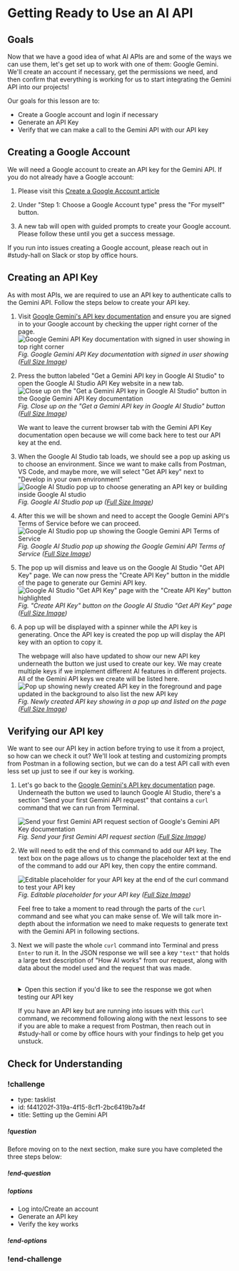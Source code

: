 # Getting Ready to Use an AI API

## Goals
Now that we have a good idea of what AI APIs are and some of the ways we can use them, let's get set up to work with one of them: Google Gemini. We'll create an account if necessary, get the permissions we need, and then confirm that everything is working for us to start integrating the Gemini API into our projects!

Our goals for this lesson are to:
- Create a Google account and login if necessary
- Generate an API Key
- Verify that we can make a call to the Gemini API with our API key

## Creating a Google Account

We will need a Google account to create an API key for the Gemini API. If you do not already have a Google account:

1. Please visit this [Create a Google Account article](https://support.google.com/accounts/answer/27441)

2. Under "Step 1: Choose a Google Account type" press the "For myself" button.

3. A new tab will open with guided prompts to create your Google account. Please follow these until you get a success message. 
 
If you run into issues creating a Google account, please reach out in #study-hall on Slack or stop by office hours.

## Creating an API Key

As with most APIs, we are required to use an API key to authenticate calls to the Gemini API. Follow the steps below to create your API key.

1. Visit [Google Gemini's API key documentation](https://ai.google.dev/gemini-api/docs/api-key) and ensure you are signed in to your Google account by checking the upper right corner of the page. 
   ![Google Gemini API Key documentation with signed in user showing in top right corner](assets/setting-up-ai-api/api_key_docs_check_signed_in.png) 
   *Fig. Google Gemini API Key documentation with signed in user showing ([Full Size Image](assets/setting-up-ai-api/api_key_docs_check_signed_in.png))*  

2. Press the button labeled "Get a Gemini API key in Google AI Studio" to open the Google AI Studio API Key website in a new tab. 
   ![Close up on the "Get a Gemini API key in Google AI Studio" button in the Google Gemini API Key documentation](assets/setting-up-ai-api/get_api_key_docs.png) 
   *Fig. Close up on the "Get a Gemini API key in Google AI Studio" button ([Full Size Image](assets/setting-up-ai-api/get_api_key_docs.png))* 

   We want to leave the current browser tab with the Gemini API Key documentation open because we will come back here to test our API key at the end. 

3. When the Google AI Studio tab loads, we should see a pop up asking us to choose an environment. Since we want to make calls from Postman, VS Code, and maybe more, we will select "Get API key" next to "Develop in your own environment"   
   ![Google AI Studio pop up to choose generating an API key or building inside Google AI studio](assets/setting-up-ai-api/api_key_choose_environment.png) 
   *Fig. Google AI Studio pop up ([Full Size Image](assets/setting-up-ai-api/api_key_choose_environment.png))* 

4. After this we will be shown and need to accept the Google Gemini API's Terms of Service before we can proceed.
   ![Google AI Studio pop up showing the Google Gemini API Terms of Service](assets/setting-up-ai-api/api_key_legal_notice.png) 
   *Fig. Google AI Studio pop up showing the Google Gemini API Terms of Service ([Full Size Image](assets/setting-up-ai-api/api_key_legal_notice.png))* 

5. The pop up will dismiss and leave us on the Google AI Studio "Get API Key" page. We can now press the "Create API Key" button in the middle of the page to generate our Gemini API key. 
   ![Google AI Studio "Get API Key" page with the "Create API Key" button highlighted](assets/setting-up-ai-api/create_api_key_button.png) 
   *Fig. "Create API Key" button on the Google AI Studio "Get API Key" page ([Full Size Image](assets/setting-up-ai-api/create_api_key_button.png))* 

6. A pop up will be displayed with a spinner while the API key is generating. Once the API key is created the pop up will display the API key with an option to copy it. 

   The webpage will also have updated to show our new API key underneath the button we just used to create our key. We may create multiple keys if we implement different AI features in different projects. All of the Gemini API keys we create will be listed here.
   ![Pop up showing newly created API key in the foreground and page updated in the background to also list the new API key](assets/setting-up-ai-api/api_key_created.png) 
   *Fig. Newly created API key showing in a pop up and listed on the page ([Full Size Image](assets/setting-up-ai-api/api_key_created.png))* 

## Verifying our API key

We want to see our API key in action before trying to use it from a project, so how can we check it out? We'll look at testing and customizing prompts from Postman in a following section, but we can do a test API call with even less set up just to see if our key is working.

1. Let's go back to the [Google Gemini's API key documentation](https://ai.google.dev/gemini-api/docs/api-key) page. Underneath the button we used to launch Google AI Studio, there's a section "Send your first Gemini API request" that contains a `curl` command that we can run from Terminal. 

   ![Send your first Gemini API request section of Google's Gemini API Key documentation](assets/setting-up-ai-api/send_first_request_docs.png) 
   *Fig. Send your first Gemini API request section ([Full Size Image](assets/setting-up-ai-api/send_first_request_docs.png))*

2. We will need to edit the end of this command to add our API key. The text box on the page allows us to change the placeholder text at the end of the command to add our API key, then copy the entire command. 

   ![Editable placeholder for your API key at the end of the `curl` command to test your API key](assets/setting-up-ai-api/editable_api_key_placeholder.png) 
   *Fig. Editable placeholder for your API key ([Full Size Image](assets/setting-up-ai-api/editable_api_key_placeholder.png))*

   Feel free to take a moment to read through the parts of the `curl` command and see what you can make sense of. We will talk more in-depth about the information we need to make requests to generate text with the Gemini API in following sections.

3. Next we will paste the whole `curl` command into Terminal and press `Enter` to run it. In the JSON response we will see a key `"text"` that holds a large text description of "How AI works" from our request, along with data about the model used and the request that was made.

   <br>
   <details>
      <summary>Open this section if you'd like to see the response we got when testing our API key</summary> 

   ```
   {
     "candidates": [
       {
         "content": {
           "parts": [
             {
               "text": "AI, or Artificial Intelligence, doesn't work in a single, unified way.  Instead, it's a broad field encompassing many different approaches, all aiming to create systems that can perform tasks that typically require human intelligence. These tasks include things like learning, problem-solving, decision-making, speech recognition, and visual perception.\n\nHere's a breakdown of some key approaches:\n\n**1. Machine Learning (ML):** This is arguably the most dominant approach to AI today.  Instead of being explicitly programmed with rules, ML algorithms learn from data.  They identify patterns, relationships, and insights within the data to make predictions or decisions.  There are several types of ML:\n\n* **Supervised Learning:** The algorithm is trained on a labeled dataset, meaning each data point is tagged with the correct answer.  The algorithm learns to map inputs to outputs based on this labeled data.  Examples include image classification (identifying cats vs. dogs) and spam detection.\n* **Unsupervised Learning:** The algorithm is trained on an unlabeled dataset. It aims to discover hidden patterns, structures, or groupings within the data without any predefined answers. Examples include clustering (grouping similar data points together) and dimensionality reduction (reducing the number of variables while retaining important information).\n* **Reinforcement Learning:** The algorithm learns through trial and error by interacting with an environment. It receives rewards for desirable actions and penalties for undesirable actions. The goal is to learn a policy that maximizes the cumulative reward over time.  Examples include game playing (like AlphaGo) and robotics.\n\n**2. Deep Learning (DL):** This is a subfield of ML that uses artificial neural networks with multiple layers (hence \"deep\").  These networks are inspired by the structure and function of the human brain.  Deep learning excels at tasks involving complex patterns and large amounts of data, such as image recognition, natural language processing, and speech recognition.\n\n**3. Expert Systems:** These systems mimic the decision-making ability of a human expert in a specific domain.  They use a knowledge base containing rules and facts, along with an inference engine to reason and draw conclusions based on the input data.  Expert systems are often used in areas like medical diagnosis and financial analysis.\n\n**4. Natural Language Processing (NLP):** This focuses on enabling computers to understand, interpret, and generate human language.  Techniques include text analysis, machine translation, and chatbot development.  NLP heavily relies on ML and DL techniques.\n\n**5. Computer Vision:** This involves enabling computers to \"see\" and interpret images and videos.  It uses techniques like image recognition, object detection, and image segmentation.  Like NLP, computer vision relies heavily on ML and DL.\n\n\n**How it all works (simplified):**\n\nMost AI systems today involve:\n\n1. **Data Collection:** Gathering large amounts of relevant data.\n2. **Data Preprocessing:** Cleaning, transforming, and preparing the data for the algorithm.\n3. **Model Selection:** Choosing an appropriate algorithm (e.g., a specific type of neural network).\n4. **Training:** Feeding the data to the algorithm, allowing it to learn patterns and relationships.  This often involves adjusting parameters within the algorithm to minimize errors.\n5. **Evaluation:** Assessing the performance of the trained model on new, unseen data.\n6. **Deployment:** Putting the trained model into use to make predictions or decisions.\n\nIt's important to note that AI is still a developing field.  Many challenges remain, including the need for more robust and explainable AI systems, addressing biases in data, and ensuring ethical considerations are addressed.  The explanations above provide a high-level overview; each component involves considerable complexity and sophistication.\n"
             }
           ],
           "role": "model"
         },
         "finishReason": "STOP",
         "avgLogprobs": -0.16841320450644762
       }
     ],
     "usageMetadata": {
       "promptTokenCount": 4,
       "candidatesTokenCount": 767,
       "totalTokenCount": 771
     },
     "modelVersion": "gemini-1.5-flash-002"
   }
   ```

   </details> 

   If you have an API key but are running into issues with this `curl` command, we recommend following along with the next lessons to see if you are able to make a request from Postman, then reach out in #study-hall or come by office hours with your findings to help get you unstuck.

## Check for Understanding

<!-- prettier-ignore-start -->
### !challenge

* type: tasklist
* id: f441202f-319a-4f15-8cf1-2bc6419b7a4f
* title: Setting up the Gemini API

##### !question

Before moving on to the next section, make sure you have completed the three steps below:

##### !end-question

##### !options

* Log into/Create an account
* Generate an API key
* Verify the key works

##### !end-options
### !end-challenge

<!-- prettier-ignore-end -->